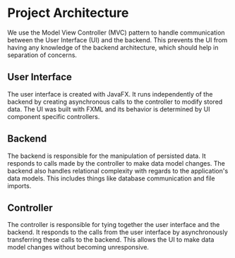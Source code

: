 # Project Architecture

We use the Model View Controller (MVC) pattern to handle communication between the User Interface (UI) and the backend. This prevents the UI from having any knowledge of the backend architecture, which should help in separation of concerns.

## User Interface
The user interface is created with JavaFX. It runs independently of the backend by creating asynchronous calls to the controller to modify stored data. The UI was built with FXML and its behavior is determined by UI component specific controllers.

## Backend
The backend is responsible for the manipulation of persisted data. It responds to calls made by the controller to make data model changes. The backend also handles relational complexity with regards to the application's data models. This includes things like database communication and file imports.

## Controller
The controller is responsible for tying together the user interface and the backend. It responds to the calls from the user interface by asynchronously transferring these calls to the backend. This allows the UI to make data model changes without becoming unresponsive.
